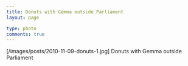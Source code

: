 ```yaml
---
title: Donuts with Gemma outside Parliament
layout: page

type: photo
comments: true
---
```


[/images/posts/2010-11-09-donuts-1.jpg] Donuts
with Gemma outside Parliament

